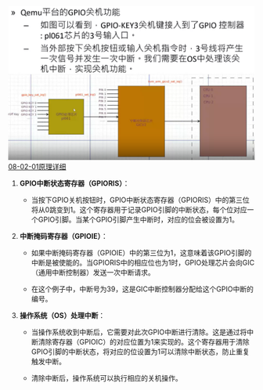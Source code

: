 ![](asserts/Pasted%20image%2020250707174617.png) 
[08-02-01原理详细](08-02-01原理详细.md)
1. **GPIO中断状态寄存器（GPIORIS）**：
    
    - 当按下GPIO关机按钮时，GPIO中断状态寄存器（GPIORIS）中的第三位将从0跳变到1。这个寄存器用于记录GPIO引脚的中断状态，每个位对应一个GPIO引脚。当某个GPIO引脚产生中断时，对应的位会被设置为1。
        
2. **中断掩码寄存器（GPIOIE）**：
    
    - 如果中断掩码寄存器（GPIOIE）中的第三位为1，这意味着该GPIO引脚的中断是被使能的。当GPIORIS中的相应位也为1时，GPIO处理芯片会向GIC（通用中断控制器）发送一次中断请求。
        
    - 在这个例子中，中断号为39，这是GIC中断控制器分配给这个GPIO中断的编号。
        
3. **操作系统（OS）处理中断**：
    
    - 当操作系统收到中断后，它需要对此次GPIO中断进行清除。这是通过将中断清除寄存器（GPIOIC）的对应位置为1来实现的。这个寄存器用于清除GPIO引脚的中断状态，将对应的位设置为1可以清除中断状态，防止重复触发中断。
        
    - 清除中断后，操作系统可以执行相应的关机操作。





